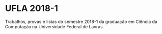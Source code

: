 # UFLA 2018-1
Trabalhos, provas e listas do semestre 2018-1 da graduação em Ciência da Computação na Universidade Federal de Lavras.
